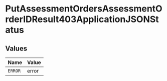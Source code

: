 # PutAssessmentOrdersAssessmentOrderIDResult403ApplicationJSONStatus


## Values

| Name    | Value   |
| ------- | ------- |
| `ERROR` | error   |